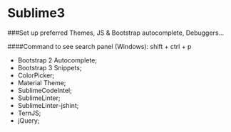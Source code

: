 # Sublime3
###Set up preferred Themes, JS &amp; Bootstrap autocomplete, Debuggers...

####Command to see search panel (Windows): shift + ctrl + p 

- Bootstrap 2 Autocomplete;
- Bootstrap 3 Snippets;
- ColorPicker;
- Material Theme;
- SublimeCodeIntel;
- SublimeLinter;
- SublimeLinter-jshint;
- TernJS;
- jQuery;
